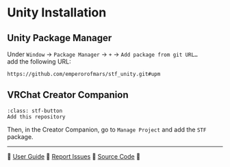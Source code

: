# Unity Installation

## Unity Package Manager
Under `Window` → `Package Manager` → `+` → `Add package from git URL…​`\
add the following URL:
```
https://github.com/emperorofmars/stf_unity.git#upm
```

## VRChat Creator Companion

```{button-link} https://squirrelbite.github.io/vpm/
:class: stf-button
Add this repository
```
Then, in the Creator Companion, go to `Manage Project` and add the `STF` package.

---

🌰 [User Guide](../guides/unity.md) 🌰 [Report Issues](https://codeberg.org/emperorofmars/stf_unity/issues) 🌰 [Source Code](https://codeberg.org/emperorofmars/stf_unity) 🌰